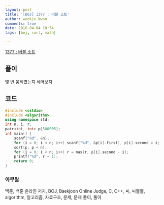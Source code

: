 ```yaml
---
layout: post
title: '[BOJ] 1377 : 버블 소트'
author: wookje.kwon
comments: true
date: 2018-04-04 10:34
tags: [boj, sort, math]

---
```


[1377 : 버블 소트](https://www.acmicpc.net/problem/1377)

## 풀이

몇 번 움직였는지 세어보자

## 코드

```cpp
#include <cstdio>
#include <algorithm>
using namespace std;
int n, i, r;
pair<int, int> p[500005];
int main() {
    scanf("%d", &n);
    for (i = 0; i < n; i++) scanf("%d", &p[i].first), p[i].second = i;
    sort(p, p + n);
    for (i = 0; i < n; i++) r = max(r, p[i].second - i);
    printf("%d", r + 1);
    return 0;
}
```

### 아무말  
백준, 백준 온라인 저지, BOJ, Baekjoon Online Judge, C, C++, 씨, 씨쁠쁠, algorithm, 알고리즘, 자료구조, 문제, 문제 풀이, 풀이
